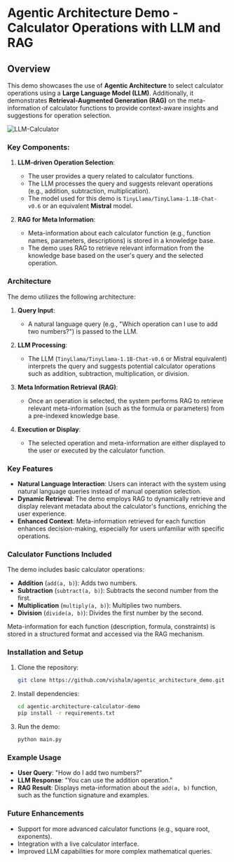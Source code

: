 # Agentic Architecture Demo - Calculator Operations with LLM and RAG

## Overview

This demo showcases the use of **Agentic Architecture** to select calculator operations using a **Large Language Model (LLM)**. Additionally, it demonstrates **Retrieval-Augmented Generation (RAG)** on the meta-information of calculator functions to provide context-aware insights and suggestions for operation selection.

![LLM-Calculator](https://github.com/user-attachments/assets/424082e7-e5d6-41b0-9e60-56405c776c6a)


### Key Components:

1. **LLM-driven Operation Selection**:
   - The user provides a query related to calculator functions.
   - The LLM processes the query and suggests relevant operations (e.g., addition, subtraction, multiplication).
   - The model used for this demo is `TinyLlama/TinyLlama-1.1B-Chat-v0.6` or an equivalent **Mistral** model.
   
2. **RAG for Meta Information**:
   - Meta-information about each calculator function (e.g., function names, parameters, descriptions) is stored in a knowledge base.
   - The demo uses RAG to retrieve relevant information from the knowledge base based on the user's query and the selected operation.

### Architecture

The demo utilizes the following architecture:

1. **Query Input**: 
   - A natural language query (e.g., "Which operation can I use to add two numbers?") is passed to the LLM.
   
2. **LLM Processing**:
   - The LLM (`TinyLlama/TinyLlama-1.1B-Chat-v0.6` or Mistral equivalent) interprets the query and suggests potential calculator operations such as addition, subtraction, multiplication, or division.
   
3. **Meta Information Retrieval (RAG)**:
   - Once an operation is selected, the system performs RAG to retrieve relevant meta-information (such as the formula or parameters) from a pre-indexed knowledge base.
   
4. **Execution or Display**:
   - The selected operation and meta-information are either displayed to the user or executed by the calculator function.

### Key Features

- **Natural Language Interaction**: Users can interact with the system using natural language queries instead of manual operation selection.
- **Dynamic Retrieval**: The demo employs RAG to dynamically retrieve and display relevant metadata about the calculator's functions, enriching the user experience.
- **Enhanced Context**: Meta-information retrieved for each function enhances decision-making, especially for users unfamiliar with specific operations.

### Calculator Functions Included

The demo includes basic calculator operations:
- **Addition** (`add(a, b)`): Adds two numbers.
- **Subtraction** (`subtract(a, b)`): Subtracts the second number from the first.
- **Multiplication** (`multiply(a, b)`): Multiplies two numbers.
- **Division** (`divide(a, b)`): Divides the first number by the second.

Meta-information for each function (description, formula, constraints) is stored in a structured format and accessed via the RAG mechanism.

### Installation and Setup

1. Clone the repository:
   ```bash
   git clone https://github.com/vishalm/agentic_architecture_demo.git
   ```
   
2. Install dependencies:
   ```bash
   cd agentic-architecture-calculator-demo
   pip install -r requirements.txt
   ```
   
3. Run the demo:
   ```bash
   python main.py
   ```

### Example Usage

- **User Query**: "How do I add two numbers?"
- **LLM Response**: "You can use the addition operation."
- **RAG Result**: Displays meta-information about the `add(a, b)` function, such as the function signature and examples.

### Future Enhancements

- Support for more advanced calculator functions (e.g., square root, exponents).
- Integration with a live calculator interface.
- Improved LLM capabilities for more complex mathematical queries.
